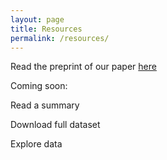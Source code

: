 ```yaml
---
layout: page
title: Resources
permalink: /resources/
---
```



Read the preprint of our paper [here](https://www.biorxiv.org/content/10.1101/2024.05.18.594774v1)


Coming soon: 

Read a summary

Download full dataset

Explore data

